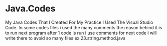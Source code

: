 # Java.Codes
My Java  Codes  That I Created For My Practice  I Used The Visual Studio Code.
In some codes files  i used the many comments the reason behind  it is to run next program after 1 code is run i use comments for next code i will write there to avoid so many files ex.23.string.method.java 
